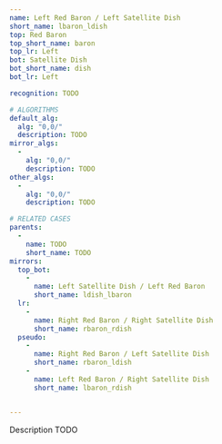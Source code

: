 ```yaml
---
name: Left Red Baron / Left Satellite Dish
short_name: lbaron_ldish
top: Red Baron
top_short_name: baron
top_lr: Left
bot: Satellite Dish
bot_short_name: dish
bot_lr: Left

recognition: TODO

# ALGORITHMS
default_alg:
  alg: "0,0/"
  description: TODO
mirror_algs:
  -
    alg: "0,0/"
    description: TODO
other_algs:
  -
    alg: "0,0/"
    description: TODO

# RELATED CASES
parents:
  -
    name: TODO
    short_name: TODO
mirrors:
  top_bot:
    -
      name: Left Satellite Dish / Left Red Baron
      short_name: ldish_lbaron
  lr:
    -
      name: Right Red Baron / Right Satellite Dish
      short_name: rbaron_rdish
  pseudo:
    -
      name: Right Red Baron / Left Satellite Dish
      short_name: rbaron_ldish
    -
      name: Left Red Baron / Right Satellite Dish
      short_name: lbaron_rdish


---
```


Description TODO

